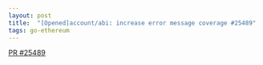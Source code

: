 ```yaml
---
layout: post
title:  "[Opened]account/abi: increase error message coverage #25489"
tags: go-ethereum
---
```


[PR #25489](https://github.com/ethereum/go-ethereum/pull/25489)
